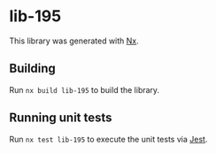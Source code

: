 # lib-195

This library was generated with [Nx](https://nx.dev).

## Building

Run `nx build lib-195` to build the library.

## Running unit tests

Run `nx test lib-195` to execute the unit tests via [Jest](https://jestjs.io).
